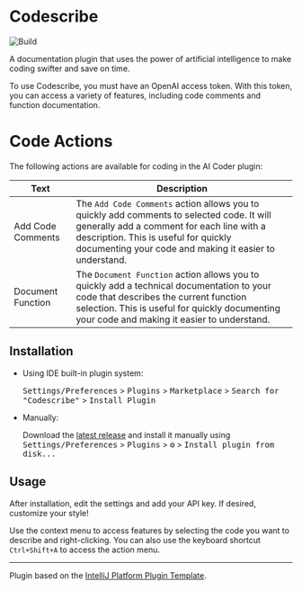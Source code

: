 # Codescribe

![Build](https://github.com/cyenite/codescribe/workflows/Build/badge.svg)
<!-- Plugin description -->

A documentation plugin that uses the power of artificial intelligence to make coding swifter and save on time.

To use Codescribe, you must have an OpenAI access token. With this token, you can access a variety of features, including code comments and function documentation.


# Code Actions

The following actions are available for coding in the AI Coder plugin:

| Text              | Description                                                                                                                                                                                                                                |
|-------------------|--------------------------------------------------------------------------------------------------------------------------------------------------------------------------------------------------------------------------------------------|
| Add Code Comments | The `Add Code Comments` action allows you to quickly add comments to selected code. It will generally add a comment for each line with a description. This is useful for quickly documenting your code and making it easier to understand. |
| Document Function | The `Document Function` action allows you to quickly add a technical documentation to your code that describes the current function selection. This is useful for quickly documenting your code and making it easier to understand.        |


<!-- Plugin description end -->

## Installation

- Using IDE built-in plugin system:
  
  <kbd>Settings/Preferences</kbd> > <kbd>Plugins</kbd> > <kbd>Marketplace</kbd> > <kbd>Search for "Codescribe"</kbd> >
  <kbd>Install Plugin</kbd>
  
- Manually:

  Download the [latest release](https://github.com/cyenite/codescribe/releases/latest) and install it manually using
  <kbd>Settings/Preferences</kbd> > <kbd>Plugins</kbd> > <kbd>⚙️</kbd> > <kbd>Install plugin from disk...</kbd>

## Usage

After installation, edit the settings and add your API key. If desired, customize your style!


Use the context menu to access features by selecting the code you want to describe and right-clicking. You can also use the keyboard shortcut `Ctrl+Shift+A` to access the action menu.

---
Plugin based on the [IntelliJ Platform Plugin Template][template].

[template]: https://github.com/JetBrains/intellij-platform-plugin-template
